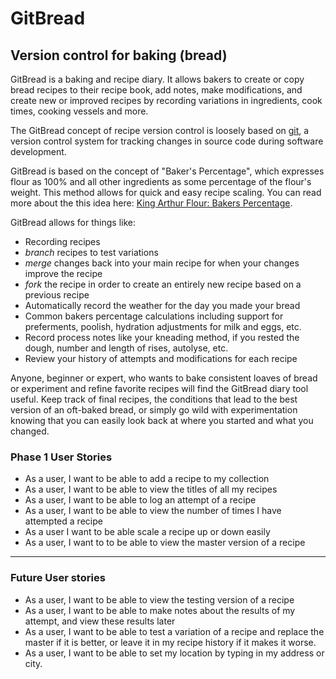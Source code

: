 # GitBread

## Version control for baking (bread)

GitBread is a baking and recipe diary. It allows bakers to create or copy bread recipes 
to their recipe book, add notes, make modifications, and create new or improved recipes 
by recording variations in ingredients, cook times, cooking vessels and more. 

The GitBread concept of recipe version control is loosely based on [git](https://git-scm.com/),
a version control system for tracking changes in source code during software development.

GitBread is based on the concept of "Baker's Percentage", which expresses flour as 100% and all 
other ingredients as some percentage of the flour's weight. This method allows for quick and easy recipe scaling. 
You can read more about the this idea here: [King Arthur Flour: Bakers Percentage](https://www.kingarthurflour.com/pro/reference/bakers-percentage).

GitBread allows for things like:
- Recording recipes
- *branch* recipes to test variations
- *merge* changes back into your main recipe for when your changes improve the recipe
- *fork* the recipe in order to create an entirely new recipe based on a previous recipe
- Automatically record the weather for the day you made your bread
- Common bakers percentage calculations including support for preferments, poolish, hydration adjustments for milk and eggs, etc. 
- Record process notes like your kneading method, if you rested the dough, number and length of rises, autolyse, etc.
- Review your history of attempts and modifications for each recipe

 Anyone, beginner or expert, who wants to bake consistent loaves of bread or experiment and refine favorite recipes 
 will find the GitBread diary tool useful. Keep track of final recipes, the conditions that lead to the best version
 of an oft-baked bread, or simply go wild with experimentation knowing that you can easily look back at where you
 started and what you changed.
 

### Phase 1 User Stories

- As a user, I want to be able to add a recipe to my collection
- As a user, I want to be able to view the titles of all my recipes
- As a user, I want to be able to log an attempt of a recipe
- As a user, I want to be able to view the number of times I have attempted a recipe
- As a user I want to be able scale a recipe up or down easily
- As a user, I want to to be able to view the master version of a recipe
------
### Future User stories
- As a user, I want to be able to view the testing version of a recipe
- As a user, I want to be able to make notes about the results of my attempt, and view these results later
- As a user, I want to be able to test a variation of a recipe and replace the master if it is better, or leave
it in my recipe history if it makes it worse.
- As a user, I want to be able to set my location by typing in my address or city.


